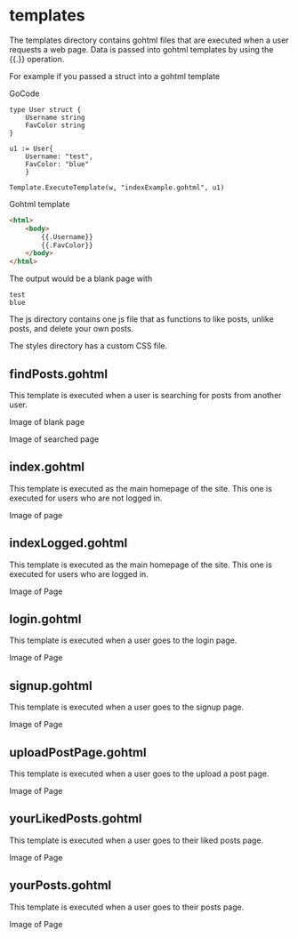 # templates

The templates directory contains gohtml files that are executed when a user requests a web page. Data is passed into gohtml templates by using the {{.}} operation.

For example if you passed a struct into a gohtml template 

GoCode
```
type User struct {
    Username string
    FavColor string
}

u1 := User{
    Username: "test",
    FavColor: "blue"
    }    

Template.ExecuteTemplate(w, "indexExample.gohtml", u1)

```

Gohtml template
```html
<html>
    <body>
        {{.Username}}
        {{.FavColor}}
    </body>
</html> 
```

The output would be a blank page with 

```
test
blue
```

The js directory contains one js file that as functions to like posts, unlike posts, and delete your own posts.

The styles directory has a custom CSS file.


## findPosts.gohtml

This template is executed when a user is searching for posts from another user.

Image of blank page

Image of searched page

## index.gohtml

This template is executed as the main homepage of the site. This one is executed for users who are not logged in.

Image of page

## indexLogged.gohtml

This template is executed as the main homepage of the site. This one is executed for users who are logged in.

Image of Page

## login.gohtml

This template is executed when a user goes to the login page.

Image of Page

## signup.gohtml

This template is executed when a user goes to the signup page.

Image of Page

## uploadPostPage.gohtml

This template is executed when a user goes to the upload a post page.

Image of Page

## yourLikedPosts.gohtml

This template is executed when a user goes to their liked posts page.

Image of Page

## yourPosts.gohtml

This template is executed when a user goes to their posts page.

Image of Page